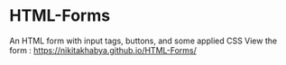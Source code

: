 # HTML-Forms
An HTML form with input tags, buttons, and some applied CSS
View the form :  https://nikitakhabya.github.io/HTML-Forms/
